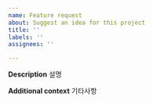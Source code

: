 ```yaml
---
name: Feature request
about: Suggest an idea for this project
title: ''
labels: ''
assignees: ''

---
```


**Description**
설명

**Additional context**
기타사항
